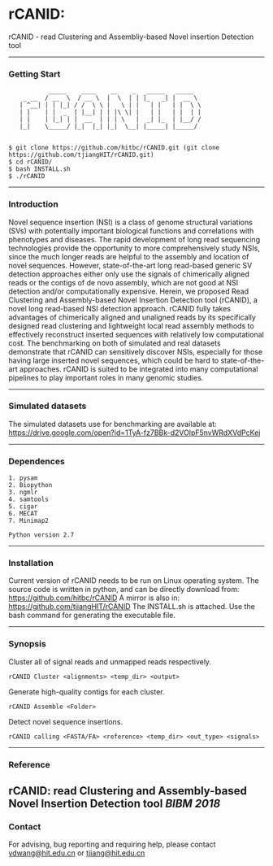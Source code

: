 # rCANID: 
rCANID - read Clustering and Assembliy-based Novel insertion Detection tool

---
### Getting Start
	           _____    ____    __    _   _____   _____
	    _ __  / __  \  / __ \  |  \  | | |_   _| |  __ \
	   | ^__| | | |_| / /  \ \ |   \ | |   | |   | |  \ \
	   | |    | |  _  | |__| | | |\ \| |   | |   | |  | |
	   | |    | |_| | |  __  | | | \   |  _| |_  | |__/ /
	   |_|    \_____/ |_|  |_| |_|  \__| |_____| |_____/
     
	
	$ git clone https://github.com/hitbc/rCANID.git (git clone https://github.com/tjiangHIT/rCANID.git)
	$ cd rCANID/
	$ bash INSTALL.sh
	$ ./rCANID

---

### Introduction

Novel sequence insertion (NSI) is a class of genome structural variations (SVs) with potentially important biological functions and correlations with phenotypes and diseases. The rapid development of long read sequencing technologies provide the opportunity to more comprehensively study NSIs, since the much longer reads are helpful to the assembly and location of novel sequences. However, state-of-the-art long read-based generic SV detection approaches either only use the signals of chimerically aligned reads or the contigs of de novo assembly, which are not good at NSI detection and/or computationally expensive. Herein, we proposed Read Clustering and Assembly-based Novel Insertion Detection tool (rCANID), a novel long read-based NSI detection approach. rCANID fully takes advantages of chimerically aligned and unaligned reads by its specifically designed read clustering and lightweight local read assembly methods to effectively reconstruct inserted sequences with relatively low computational cost. The benchmarking on both of simulated and real datasets demonstrate that rCANID can sensitively discover NSIs, especially for those having large inserted novel sequences, which could be hard to state-of-the-art approaches. rCANID is suited to be integrated into many computational pipelines to play important roles in many genomic studies.

---
### Simulated datasets

The simulated datasets use for benchmarking are available at: https://drive.google.com/open?id=1TyA-fz7BBk-d2VOlpF5nvWRdXVdPcKej

---
### Dependences
	
	1. pysam
	2. Biopython
	3. ngmlr
	4. samtools
	5. cigar
    6. MECAT
    7. Minimap2

	Python version 2.7

---
### Installation

Current version of rCANID needs to be run on Linux operating system.
The source code is written in python, and can be directly download from: https://github.com/hitbc/rCANID 
A mirror is also in: https://github.com/tjiangHIT/rCANID
The INSTALL.sh is attached. Use the bash command for generating the executable file.

---
### Synopsis
Cluster all of signal reads and unmapped reads respectively.

	rCANID Cluster <alignments> <temp_dir> <output>

Generate high-quality contigs for each cluster.

	rCANID Assemble <Folder>

Detect novel sequence insertions.

	rCANID calling <FASTA/FA> <reference> <temp_dir> <out_type> <signals>

---
### Reference
rCANID: read Clustering and Assembly-based Novel Insertion Detection tool *BIBM 2018*
---
### Contact
For advising, bug reporting and requiring help, please contact ydwang@hit.edu.cn or tjiang@hit.edu.cn
